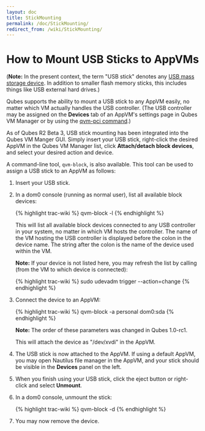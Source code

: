 ```yaml
---
layout: doc
title: StickMounting
permalink: /doc/StickMounting/
redirect_from: /wiki/StickMounting/
---
```


How to Mount USB Sticks to AppVMs
=================================

(**Note:** In the present context, the term "USB stick" denotes any [USB mass storage device](https://en.wikipedia.org/wiki/USB_mass_storage_device_class). In addition to smaller flash memory sticks, this includes things like USB external hard drives.)

Qubes supports the ability to mount a USB stick to any AppVM easily, no matter which VM actually handles the USB controller. (The USB controller may be assigned on the **Devices** tab of an AppVM's settings page in Qubes VM Manager or by using the [qvm-pci command](/doc/AssigningDevices/).)

As of Qubes R2 Beta 3, USB stick mounting has been integrated into the Qubes VM Manger GUI. Simply insert your USB stick, right-click the desired AppVM in the Qubes VM Manager list, click **Attach/detach block devices**, and select your desired action and device.

A command-line tool, `qvm-block`, is also available. This tool can be used to assign a USB stick to an AppVM as follows:

1.  Insert your USB stick.

1.  In a dom0 console (running as normal user), list all available block devices:

    {% highlight trac-wiki %}
    qvm-block -l
    {% endhighlight %}

    This will list all available block devices connected to any USB controller
    in your system, no matter in which VM hosts the controller. The name of the
    VM hosting the USB controller is displayed before the colon in the device
    name. The string after the colon is the name of the device used within the
    VM.

    **Note:** If your device is not listed here, you may refresh the list by calling (from the VM to which device is connected):

    {% highlight trac-wiki %}
    sudo udevadm trigger --action=change
    {% endhighlight %}

1.  Connect the device to an AppVM:

    {% highlight trac-wiki %}
    qvm-block -a personal dom0:sda
    {% endhighlight %}

    **Note:** The order of these parameters was changed in Qubes 1.0-rc1.

    This will attach the device as "/dev/xvdi" in the AppVM.

1.  The USB stick is now attached to the AppVM. If using a default AppVM, you may open Nautilus file manager in the AppVM, and your stick should be visible in the **Devices** panel on the left.

1.  When you finish using your USB stick, click the eject button or right-click and select **Unmount**.

1.  In a dom0 console, unmount the stick:

    {% highlight trac-wiki %}
    qvm-block -d <device> <vmname>
    {% endhighlight %}

1.  You may now remove the device.

